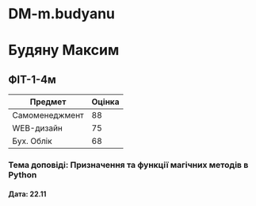 # DM-m.budyanu
# Будяну Максим
## ФІТ-1-4м

Предмет  | Оцінка
------------- | -------------
Самоменеджмент  | 88
WEB-дизайн  | 75
Бух. Облік  | 68

### Тема доповіді: Призначення та функції магічних методів в Python
#### Дата: 22.11
